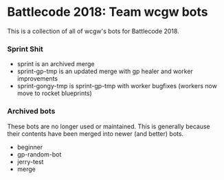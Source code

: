 # Battlecode 2018: Team wcgw bots

This is a collection of all of wcgw's bots for Battlecode 2018.

### Sprint Shit

- sprint is an archived merge
- sprint-gp-tmp is an updated merge with gp healer and worker improvements
- sprint-gongy-tmp is sprint-gp-tmp with worker bugfixes (workers now move to rocket blueprints)

### Archived bots

These bots are no longer used or maintained. This is generally because
their contents have been merged into newer (and better) bots.

- beginner
- gp-random-bot
- jerry-test
- merge
